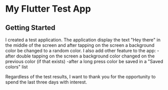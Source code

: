 # My Flutter Test App

## Getting Started

I created a test application. 
The application display the text "Hey there" in the middle of the screen and after tapping on the screen a background color be changed to a random color. 
I also add other feature to the app: 
-after double tapping on the screen a background color changed on the previous color (if that exists)
-after a long press color be saved in a "Saved colors" list

Regardless of the test results, I want to thank you for the opportunity to spend the last three days with interest.

